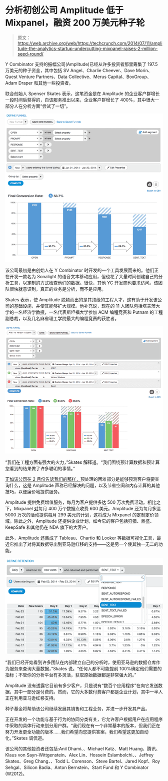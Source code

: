 # 分析初创公司 Amplitude 低于 Mixpanel，融资 200 万美元种子轮 

> 原文：<https://web.archive.org/web/https://techcrunch.com/2014/07/11/amplitude-the-analytics-startup-undercutting-mixpanel-raises-2-million-seed-round/>

Y Combinator 支持的振幅公司(Amplitude)已经从许多投资者那里筹集了 197.5 万美元的种子资金，其中包括 SV Angel、Charlie Cheever、Dave Morin、Quest Venture Partners、Data Collective、Merus Capital、BoxGroup、Adam Draper 和其他一些投资者。

联合创始人 Spenser Skates 表示，这笔资金是在 Amplitude 的企业客户群增长一段时间后获得的，自该服务推出以来，企业客户群增长了 400%，其中很大一部分人在分析方面“尝试了一切”。

![sc-define-funnels-custom properties](img/2b6a468863caf5f0cbf62adac525cb52.png)

该公司最初是由创始人在 Y Combinator 时开发的一个工具发展而来的。他们正在开发一款名为 Sonalight 的语音文本移动应用，但也花了大量时间创建自己的分析工具，以定制的方式检查他们的数据。很快，其他 YC 开发商也要求访问。该团队很快就意识到，真正的业务是分析，而不是应用。

Skates 表示，使 Amplitude 脱颖而出的是其顶级的工程人才，这有助于开发该公司的基础设施，并使其能够扩大规模。他补充说，现在的 11 人团队包括塔夫茨大学的一名经济学教授，一名代表斯坦福大学参加 ACM 编程竞赛和 Putnam 的工程副总裁，以及几名麻省理工学院最大的编程竞赛的获胜者。

![funnels-2](img/0aab1bd9cfbdbef059e58b7493bbeeeb.png)

“我们在工程方面有强大的火力，”Skates 解释道。“我们围绕预计算数据和预计算您看到的结果做了许多聪明的事情。”

[正如该公司在 2 月份告诉我们的那样，](https://web.archive.org/web/20230124210359/https://techcrunch.com/2014/02/20/real-time-mobile-analytics-platform-amplitude-takes-on-flurry-mixpanel/)预处理的困难部分是能够预测客户将要查询什么，这是 Amplitude 声称已经解决的问题，以及节省空间和内存计算的其他技巧，以便廉价地提供服务。

Amplitude 提供免费增值服务，每月为客户提供多达 500 万次免费活动。相比之下，Mixpanel [对](https://web.archive.org/web/20230124210359/https://mixpanel.com/pricing/)每月 400 万个数据点收费 600 美元。Amplitude 还为每月多达 5000 万次的活动提供每月 299 美元的计划，这将成为 Mixpanel 的定制定价领域。除此之外，Amplitude 还提供企业计划，如今它的客户包括狩猎、鼎盛、KeepSafe 和其他仍在 NDA 旗下的大客户。

此外，Amplitude 还集成了 Tableau、Chartio 和 Looker 等数据可视化工具，最近它推出了对将其数据导出到亚马逊红移的支持——这是另一个使其独一无二的功能。

![retention](img/a88a80d7ab05b35ecad530bac7e8ffc8.png)

“我们已经开始看到许多团队在内部建立自己的分析时，使用亚马逊的数据仓库作为服务来查询大量数据，”Skates 说。“任何人都不可能提前 100%确定他们需要的指标；不管你的分析平台有多灵活，获取原始数据都是非常强大的。”

Amplitude 没有透露它目前有多少客户，只是说有“数百个应用程序”在向它发送数据，其中一部分是付费的。然而，它的大多数付费客户都是企业计划，其中一半人正在利用亚马逊红移支持。

种子基金将帮助该公司继续发展其销售和工程业务，并进一步开发其产品。

正在开发的一个功能与基于行为的协同分类有关，它允许客户根据用户在应用程序中采取的具体行动来划分用户群。“我们现在有一个非常基本的版本，但我们正在努力开发更全功能的版本……我们希望向您提供答案，我们希望这更加自动化，”Skates 调侃道。

该公司的其他投资者还包括:Anil Dhami、、Michael Katz、Matt Huang、腾讯、Klaus von Sayn-Wittgenstein、Alex Lin、Hossein Eslambolchi、、Jeffrey Skates、Greg Chang、、Todd L. Corenson、Steve Bartel、Jared Kopf、Roy Sehgal、Silicon Badia、Anton Bernstein、Start Fund 和 Y Combinator (W2012)。